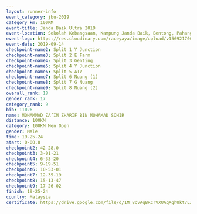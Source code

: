```yaml
---
layout: runner-info 
event_category: jbu-2019 
category_km: 100KM 
event-title: Janda Baik Ultra 2019  
event-location: Sekolah Kebangsaan, Kampung Janda Baik, Bentong, Pahang, Malaysia 
event-logo: https://res.cloudinary.com/raceyaya/image/upload/v1569217009/logo/janda-baik_vch1pc.jpg 
event-date: 2019-09-14 
checkpoint-name2: Split 1 Y Junction 
checkpoint-name3: Split 2 E Farm 
checkpoint-name4: Split 3 Genting 
checkpoint-name5: Split 4 Y Junction 
checkpoint-name6: Split 5 ATV 
checkpoint-name7: Split 6 Nuang (1) 
checkpoint-name8: Split 7 G Nuang 
checkpoint-name9: Split 8 Nuang (2) 
overall_rank: 18
gender_rank: 17
category_rank: 9
bib: 11026
name: MOHAMMAD ZA’IM ZHARIF BIN MOHAMAD SOHIR
distance: 100KM
category: 100KM Men Open
gender: Male
time: 19-25-24
start: 0-00.0
checkpoint2: 42-28.0
checkpoint3: 3-01-21
checkpoint4: 6-33-20
checkpoint5: 9-19-51
checkpoint6: 10-53-01
checkpoint7: 12-35-19
checkpoint8: 15-13-47
checkpoint9: 17-26-02
finish: 19-25-24
country: Malaysia
certificate: https://drive.google.com/file/d/1M_8cvAqBRCrVXUAqXghUkt7LZ35OkypY/view?usp=sharing
---
```

